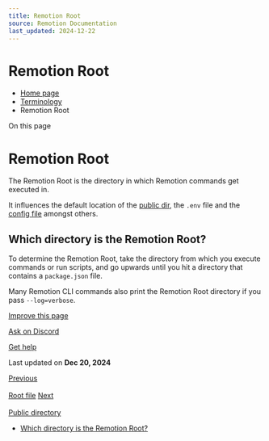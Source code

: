 ```yaml
---
title: Remotion Root
source: Remotion Documentation
last_updated: 2024-12-22
---
```


# Remotion Root

- [Home page](/)
- [Terminology](/docs/terminology)
- Remotion Root

On this page

# Remotion Root

The Remotion Root is the directory in which Remotion commands get executed in.

It influences the default location of the [public dir](/docs/terminology/public-dir), the `.env` file and the [config file](/docs/config) amongst others.

## Which directory is the Remotion Root? [​](\#which-directory-is-the-remotion-root "Direct link to Which directory is the Remotion Root?")

To determine the Remotion Root, take the directory from which you execute commands or run scripts, and go upwards until you hit a directory that contains a `package.json` file.

Many Remotion CLI commands also print the Remotion Root directory if you pass `--log=verbose`.

[Improve this page](https://github.com/remotion-dev/remotion/edit/main/packages/docs/docs/terminology/remotion-root.mdx)

[Ask on Discord](https://remotion.dev/discord)

[Get help](/docs/get-help)

Last updated on **Dec 20, 2024**

[Previous\
\
Root file](/docs/terminology/root-file) [Next\
\
Public directory](/docs/terminology/public-dir)

- [Which directory is the Remotion Root?](#which-directory-is-the-remotion-root)
